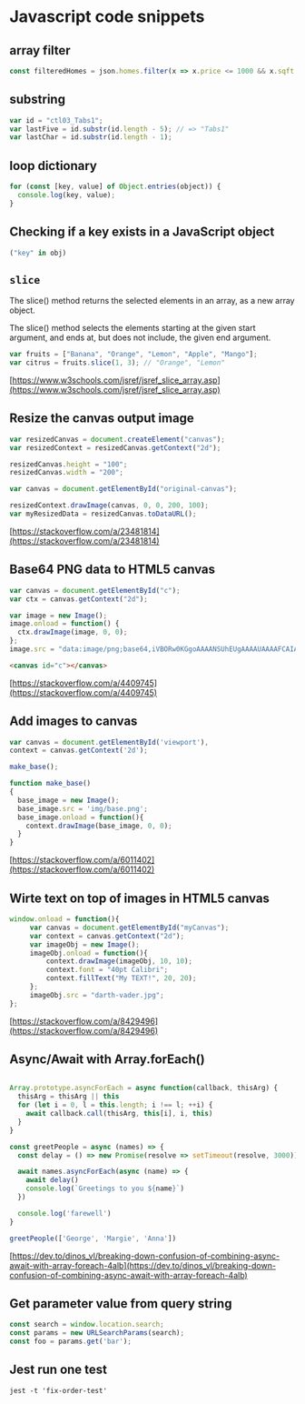 # Javascript code snippets

## array filter

```javascript
const filteredHomes = json.homes.filter(x => x.price <= 1000 && x.sqft >= 500 && x.num_of_beds >=2 && x.num_of_baths >= 2.5);
```

## substring

```javascript
var id = "ctl03_Tabs1";
var lastFive = id.substr(id.length - 5); // => "Tabs1"
var lastChar = id.substr(id.length - 1);
```

## loop dictionary

```javascript
for (const [key, value] of Object.entries(object)) {
  console.log(key, value);
}
```

## Checking if a key exists in a JavaScript object

```javascript
("key" in obj)
```

## `slice`

The slice() method returns the selected elements in an array, as a new array object.

The slice() method selects the elements starting at the given start argument, and ends at, but does not include, the given end argument.

```javascript
var fruits = ["Banana", "Orange", "Lemon", "Apple", "Mango"];
var citrus = fruits.slice(1, 3); // "Orange", "Lemon"
```

[https://www.w3schools.com/jsref/jsref_slice_array.asp](https://www.w3schools.com/jsref/jsref_slice_array.asp)

## Resize the canvas output image

```javascript
var resizedCanvas = document.createElement("canvas");
var resizedContext = resizedCanvas.getContext("2d");

resizedCanvas.height = "100";
resizedCanvas.width = "200";

var canvas = document.getElementById("original-canvas");

resizedContext.drawImage(canvas, 0, 0, 200, 100);
var myResizedData = resizedCanvas.toDataURL();
```

[https://stackoverflow.com/a/23481814](https://stackoverflow.com/a/23481814)

## Base64 PNG data to HTML5 canvas

```javascript
var canvas = document.getElementById("c");
var ctx = canvas.getContext("2d");

var image = new Image();
image.onload = function() {
  ctx.drawImage(image, 0, 0);
};
image.src = "data:image/png;base64,iVBORw0KGgoAAAANSUhEUgAAAAUAAAAFCAIAAAACDbGyAAAAAXNSR0IArs4c6QAAAAlwSFlzAAALEwAACxMBAJqcGAAAAAd0SU1FB9oMCRUiMrIBQVkAAAAZdEVYdENvbW1lbnQAQ3JlYXRlZCB3aXRoIEdJTVBXgQ4XAAAADElEQVQI12NgoC4AAABQAAEiE+h1AAAAAElFTkSuQmCC";
```

```html
<canvas id="c"></canvas>
```

[https://stackoverflow.com/a/4409745](https://stackoverflow.com/a/4409745)

## Add images to canvas

```javascript
var canvas = document.getElementById('viewport'),
context = canvas.getContext('2d');

make_base();

function make_base()
{
  base_image = new Image();
  base_image.src = 'img/base.png';
  base_image.onload = function(){
    context.drawImage(base_image, 0, 0);
  }
}
```

[https://stackoverflow.com/a/6011402](https://stackoverflow.com/a/6011402)

## Wirte text on top of images in HTML5 canvas

```javascript
window.onload = function(){
     var canvas = document.getElementById("myCanvas");
     var context = canvas.getContext("2d");
     var imageObj = new Image();
     imageObj.onload = function(){
         context.drawImage(imageObj, 10, 10);
         context.font = "40pt Calibri";
         context.fillText("My TEXT!", 20, 20);
     };
     imageObj.src = "darth-vader.jpg"; 
};

```

[https://stackoverflow.com/a/8429496](https://stackoverflow.com/a/8429496)

## Async/Await with Array.forEach()

```javascript

Array.prototype.asyncForEach = async function(callback, thisArg) {
  thisArg = thisArg || this
  for (let i = 0, l = this.length; i !== l; ++i) {
    await callback.call(thisArg, this[i], i, this)
  }
}

const greetPeople = async (names) => {
  const delay = () => new Promise(resolve => setTimeout(resolve, 3000))

  await names.asyncForEach(async (name) => {
    await delay()
    console.log(`Greetings to you ${name}`)
  })

  console.log('farewell')
}

greetPeople(['George', 'Margie', 'Anna'])

```

[https://dev.to/dinos_vl/breaking-down-confusion-of-combining-async-await-with-array-foreach-4alb](https://dev.to/dinos_vl/breaking-down-confusion-of-combining-async-await-with-array-foreach-4alb)

## Get parameter value from query string

```javascript
const search = window.location.search;
const params = new URLSearchParams(search);
const foo = params.get('bar');
```

## Jest run one test 

```shell
jest -t 'fix-order-test'
```
